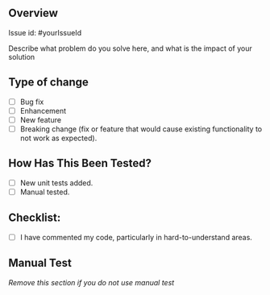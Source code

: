 ## Overview

Issue id: #yourIssueId

Describe what problem do you solve here, and what is the impact of your solution

## Type of change

- [ ] Bug fix
- [ ] Enhancement
- [ ] New feature
- [ ] Breaking change (fix or feature that would cause existing functionality to not work as expected).

## How Has This Been Tested?

- [ ] New unit tests added.
- [ ] Manual tested.

## Checklist:

- [ ] I have commented my code, particularly in hard-to-understand areas.

## Manual Test

_Remove this section if you do not use manual test_
